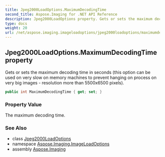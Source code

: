 ```yaml
---
title: Jpeg2000LoadOptions.MaximumDecodingTime
second_title: Aspose.Imaging for .NET API Reference
description: Jpeg2000LoadOptions property. Gets or sets the maximum decoding time in seconds this option can be used on very slow on memory machines to prevent hanging on process on very big images  resolution more than 5500x6500 pixels
type: docs
weight: 20
url: /net/aspose.imaging.imageloadoptions/jpeg2000loadoptions/maximumdecodingtime/
---
```

## Jpeg2000LoadOptions.MaximumDecodingTime property

Gets or sets the maximum decoding time in seconds (this option can be used on very slow on memory machines to prevent hanging on process on very big images - resolution more than 5500x6500 pixels).

```csharp
public int MaximumDecodingTime { get; set; }
```

### Property Value

The maximum decoding time.

### See Also

* class [Jpeg2000LoadOptions](../)
* namespace [Aspose.Imaging.ImageLoadOptions](../../jpeg2000loadoptions/)
* assembly [Aspose.Imaging](../../../)



